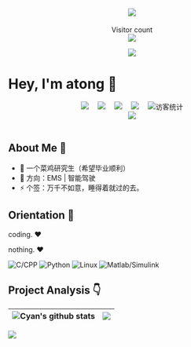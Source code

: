 <!-- 动态打字效果 -->
<h1 align="center">
  <a href="www.atong.run">
    <img src="https://readme-typing-svg.herokuapp.com/?lines=Hello%2C%20World!;欢迎来到孙大统的主页!&center=true&size=27">
  </a>
</h1>

  <p align="center">
    Visitor count<br><img src="https://profile-counter.glitch.me/atongrun/count.svg" />
</p>


<!-- 贪吃蛇代码贡献图 -->
<div align="center"><img src="https://tong-1306822294.cos.ap-beijing.myqcloud.com/tong/picture/202212222311275.svg" /></div>



# Hey, I'm atong 🙋
<!-- 个人资料徽标 -->
<div align="center">
  <a href="https://www.atong.run"><img src="https://img.shields.io/badge/website-%E4%B8%AA%E4%BA%BA%E7%BD%91%E7%AB%99-blue"></a>&emsp;
  <a href="https://www.csdn.net/"><img src="https://img.shields.io/badge/CSDN-%E5%8D%9A%E5%AE%A2-c32136"></a>&emsp;
  <a href="https://space.bilibili.com/385227660?spm_id_from=333.1007.0.0"><img src="https://img.shields.io/badge/bilibili-B%E7%AB%99-ff69b4"></a>&emsp;
  <a href="https://www.zhihu.com/people/qian-lan-wa"><img src="https://img.shields.io/badge/zhihu-%E7%9F%A5%E4%B9%8E-blue"></a>&emsp;
<!-- 访客数统计徽标 -->
  <img src="https://visitor-badge.glitch.me/badge?page_id=atongrun" alt="访客统计" /></div>

<!-- 敲代码的图片 -->
<div align="center" ><img order-radius="100px" src="https://tong-1306822294.cos.ap-beijing.myqcloud.com/tong/picture/202212222312468.gif"/></div>
<br>

## About Me :raised_hands:

- 🔭 一个菜鸡研究生（希望毕业顺利）
- 🤔 方向：EMS | 智能驾驶
- ⚡ 个签：万千不如意，睡得着就过的去。 

</p>

## Orientation :dart:

coding. :heart:

nothing. :heart:

<p>

![C/CPP](https://img.shields.io/badge/-CPP-red?logo=CPP&logoColor=white)
![Python](https://img.shields.io/badge/-Python-blue?logo=Python&logoColor=white)
![Linux](https://img.shields.io/badge/-Linux-yellow?logo=Linux&logoColor=white)
![Matlab/Simulink](https://img.shields.io/badge/-Matlab-blue?logo=Matlab&logoColor=white)
  
</p>

## Project Analysis :point_down:

| <img align="center" src="https://github-readme-stats.vercel.app/api?username=atongrun&show_icons=true&include_all_commits=true&theme=buefy&hide_border=true" alt="Cyan's github stats" /> | <img align="center" src="https://github-readme-stats.vercel.app/api/top-langs/?username=atongrun&layout=compact&theme=buefy&hide_border=true" /> |
| ------------- | ------------- |

![](https://github-profile-trophy.vercel.app/?username=Cyan-Xmw&theme=flat&column=7&margin-w=10)
